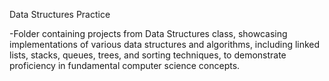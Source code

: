Data Structures Practice

-Folder containing projects from Data Structures class, showcasing implementations of various data structures and algorithms, including linked lists, stacks, queues, trees, and sorting techniques, to demonstrate proficiency in fundamental computer science concepts.
